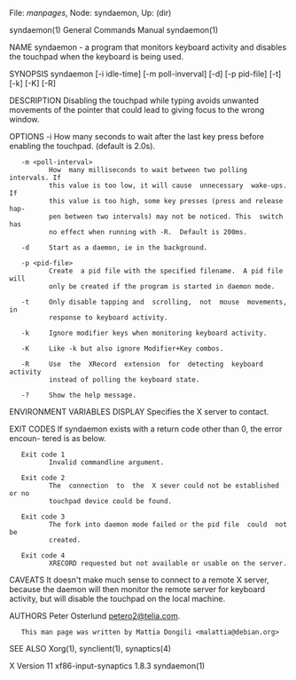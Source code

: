File: *manpages*,  Node: syndaemon,  Up: (dir)

syndaemon(1)                General Commands Manual               syndaemon(1)



NAME
       syndaemon  - a program that monitors keyboard activity and disables the
       touchpad when the keyboard is being used.

SYNOPSIS
       syndaemon [-i idle-time] [-m poll-inverval]  [-d]  [-p  pid-file]  [-t]
       [-k] [-K] [-R]

DESCRIPTION
       Disabling  the  touchpad  while typing avoids unwanted movements of the
       pointer that could lead to giving focus to the wrong window.

OPTIONS
       -i <idle-time>
              How many seconds  to  wait  after  the  last  key  press  before
              enabling the touchpad.  (default is 2.0s).

       -m <poll-interval>
              How  many milliseconds to wait between two polling intervals. If
              this value is too low, it will cause  unnecessary  wake-ups.  If
              this value is too high, some key presses (press and release hap-
              pen between two intervals) may not be noticed. This  switch  has
              no effect when running with -R.  Default is 200ms.

       -d     Start as a daemon, ie in the background.

       -p <pid-file>
              Create  a pid file with the specified filename.  A pid file will
              only be created if the program is started in daemon mode.

       -t     Only disable tapping and  scrolling,  not  mouse  movements,  in
              response to keyboard activity.

       -k     Ignore modifier keys when monitoring keyboard activity.

       -K     Like -k but also ignore Modifier+Key combos.

       -R     Use  the  XRecord  extension  for  detecting  keyboard  activity
              instead of polling the keyboard state.

       -?     Show the help message.

ENVIRONMENT VARIABLES
       DISPLAY
              Specifies the X server to contact.

EXIT CODES
       If syndaemon exists with a return code other than 0, the error  encoun-
       tered is as below.

       Exit code 1
              Invalid commandline argument.

       Exit code 2
              The  connection  to  the  X sever could not be established or no
              touchpad device could be found.

       Exit code 3
              The fork into daemon mode failed or the pid file  could  not  be
              created.

       Exit code 4
              XRECORD requested but not available or usable on the server.

CAVEATS
       It doesn't make much sense to connect to a remote X server, because the
       daemon will then monitor the remote server for keyboard  activity,  but
       will disable the touchpad on the local machine.

AUTHORS
       Peter Osterlund <petero2@telia.com>.

       This man page was written by Mattia Dongili <malattia@debian.org>

SEE ALSO
       Xorg(1), synclient(1), synaptics(4)



X Version 11              xf86-input-synaptics 1.8.3              syndaemon(1)

